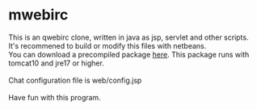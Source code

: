 # mwebirc
 This is an qwebirc clone, written in java as jsp, servlet and other scripts.<br>
 It's recommened to build or modify this files with netbeans.<br>
 You can download a precompiled package [here](https://github.com/user-attachments/files/16740758/mwebirc.zip).
 This package runs with tomcat10 and jre17 or higher.<br>
<br>
 Chat configuration file is web/config.jsp<br>
 <br>
 Have fun with this program.<br>
